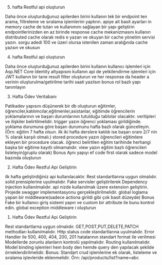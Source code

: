 5. hafta
Restful api oluşturun

Daha önce oluşturduğunuz apilerden birini kullanın
tek bir endpoint ten arama, filtreleme ve sıralama işlemlerini yaptırın.
apiye ait basit ayarları in memory cache de tutan ve kullanımını sağlayan bir yapı geliştirin
endpointlerinizden en az birinde response cache mekanizmasını kullanın
distributed cache olarak redis e yazan ve okuyan bir cache yönetim servisi yazın. sorgu adedi 100 ve üzeri olursa istenilen zaman aralığında cache yazsın ve okusun



4. hafta
Restful api oluşturun

Daha önce oluşturduğunuz apilerden birini kullanın
kullanıcı işlemleri için Asp.NET Core Identity altyapısını kullanın
api de yetkilendirme işlemleri için JWT kullanın
bir tane result filter oluşturun ve her response da header a verinin oluşturulma/getirilme tarihi saati yazılsın
bonus
rol bazlı yapı tanımlayın


3. Hafta Ödev
Veritabanı

Patikadev yapısını düşünerek bir db oluşturun
eğitimler, öğrenciler,katılımcılar,eğitmenler,asistanlar, eğitimde öğrencilerin yoklamalarının ve başarı durumlarının tutulduğu tablolar olacaktır.
veritipleri ve ilişkiler belirtilmelidir.
trigger yazın
öğrenci yoklaması girildiğinde. yoklama durumuna göre başarı durumunu hafta bazlı olarak güncelleyin.(Örn: eğitim 7 hafta olsun. ilk iki hafta derslere katıldı ise başarı oranı 2/7 nin % olarak karşılı olmalı.)
stored procedure yazın
öğrencileri eğitimlere ekleyen bir procedure olacak. öğrenci belirtilen eğitim tarihinde herhangi başka bir eğitime kayıtlı olmamalıdır.
view yazın
eğitim bazlı öğrencileri listeleyin(gruplu olarak)
Bonus
Aynı yapıyı ef code first olarak sadece model bazında oluşturun



2. Hafta Ödev
Restful Api Geliştirin

ilk hafta geliştirdiğiniz api kullanılacaktır.
Rest standartlarına uygun olmalıdır.
solid prensiplerine uyulmalıdır.
Fake servisler geliştirilerek Dependency injection kullanılmalıdır.
api nizde kullaınılmak üzere extension geliştirin.
Projede swagger implementasyonu gerçekleştirilmelidir.
global loglama yapan bir middleware(sadece actiona girildi gibi çok basit düzeyde)
Bonus
Fake bir kullanıcı giriş sistemi yapın ve custom bir attribute ile bunu kontrol edin.
global exception middleware i oluşturun


1. Hafta Ödev
Restful Api Geliştirin

Rest standartlarna uygun olmalıdır.
GET,POST,PUT,DELETE,PATCH methodları kullanılmalıdır.
Http status code standartlarına uyulmalıdır. Error Handler ile 500, 400, 404, 200, 201 hatalarının standart format ile verilmesi
Modellerde zorunlu alanların kontrolü yapılmalıdır.
Routing kullanılmalıdır.
Model binding işlemleri hem body den hemde query den yapılacak şekilde örneklendirilmelidir. Bonus:
Standart crud işlemlerine ek olarak, listeleme ve sıralama işlevleride eklenmelidir. Örn: /api/products/list?name=abc
